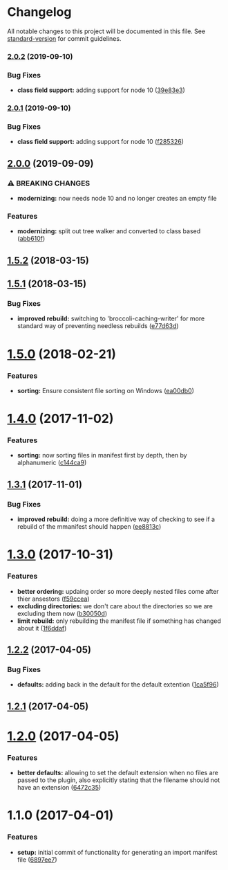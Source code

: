 # Changelog

All notable changes to this project will be documented in this file. See [standard-version](https://github.com/conventional-changelog/standard-version) for commit guidelines.

### [2.0.2](https://github.com/webark/broccoli-style-manifest/compare/v2.0.1...v2.0.2) (2019-09-10)


### Bug Fixes

* **class field support:** adding support for node 10 ([39e83e3](https://github.com/webark/broccoli-style-manifest/commit/39e83e3))

### [2.0.1](https://github.com/webark/broccoli-style-manifest/compare/v2.0.0...v2.0.1) (2019-09-10)


### Bug Fixes

* **class field support:** adding support for node 10 ([f285326](https://github.com/webark/broccoli-style-manifest/commit/f285326))

## [2.0.0](https://github.com/webark/broccoli-style-manifest/compare/v1.5.2...v2.0.0) (2019-09-09)


### ⚠ BREAKING CHANGES

* **modernizing:** now needs node 10 and no longer creates an empty file

### Features

* **modernizing:** split out tree walker and converted to class based ([abb610f](https://github.com/webark/broccoli-style-manifest/commit/abb610f))

<a name="1.5.2"></a>
## [1.5.2](https://github.com/webark/broccoli-style-manifest/compare/v1.5.1...v1.5.2) (2018-03-15)



<a name="1.5.1"></a>
## [1.5.1](https://github.com/webark/broccoli-style-manifest/compare/v1.5.0...v1.5.1) (2018-03-15)


### Bug Fixes

* **improved rebuild:** switching to 'broccoli-caching-writer' for more standard way of preventing needless rebuilds ([e77d63d](https://github.com/webark/broccoli-style-manifest/commit/e77d63d))



<a name="1.5.0"></a>
# [1.5.0](https://github.com/webark/broccoli-style-manifest/compare/v1.4.0...v1.5.0) (2018-02-21)


### Features

* **sorting:** Ensure consistent file sorting on Windows ([ea00db0](https://github.com/webark/broccoli-style-manifest/commit/ea00db0))



<a name="1.4.0"></a>
# [1.4.0](https://github.com/webark/broccoli-style-manifest/compare/v1.3.1...v1.4.0) (2017-11-02)


### Features

* **sorting:** now sorting files in manifest first by depth, then by alphanumeric ([c144ca9](https://github.com/webark/broccoli-style-manifest/commit/c144ca9))



<a name="1.3.1"></a>
## [1.3.1](https://github.com/webark/broccoli-style-manifest/compare/v1.3.0...v1.3.1) (2017-11-01)


### Bug Fixes

* **improved rebuild:** doing a more definitive way of checking to see if a rebuild of the mmanifest should happen ([ee8813c](https://github.com/webark/broccoli-style-manifest/commit/ee8813c))



<a name="1.3.0"></a>
# [1.3.0](https://github.com/webark/broccoli-style-manifest/compare/v1.2.2...v1.3.0) (2017-10-31)


### Features

* **better ordering:** updaing order so more deeply nested files come after thier ansestors ([f59ccea](https://github.com/webark/broccoli-style-manifest/commit/f59ccea))
* **excluding directories:** we don't care about the directories so we are excluding them now ([b30050d](https://github.com/webark/broccoli-style-manifest/commit/b30050d))
* **limit rebuild:** only rebuilding the manifest file if something has changed about it ([1f6ddaf](https://github.com/webark/broccoli-style-manifest/commit/1f6ddaf))



<a name="1.2.2"></a>
## [1.2.2](https://github.com/webark/broccoli-style-manifest/compare/v1.2.1...v1.2.2) (2017-04-05)


### Bug Fixes

* **defaults:** adding back in the default for the default extention ([1ca5f96](https://github.com/webark/broccoli-style-manifest/commit/1ca5f96))



<a name="1.2.1"></a>
## [1.2.1](https://github.com/webark/broccoli-style-manifest/compare/v1.2.0...v1.2.1) (2017-04-05)



<a name="1.2.0"></a>
# [1.2.0](https://github.com/webark/broccoli-style-manifest/compare/v1.1.0...v1.2.0) (2017-04-05)


### Features

* **better defaults:** allowing to set the default extension when no files are passed to the plugin, also explicitly stating that the filename should not have an extension ([6472c35](https://github.com/webark/broccoli-style-manifest/commit/6472c35))



<a name="1.1.0"></a>
# 1.1.0 (2017-04-01)


### Features

* **setup:** initial commit of functionality for generating an import manifest file ([6897ee7](https://github.com/webark/broccoli-style-manifest/commit/6897ee7))
